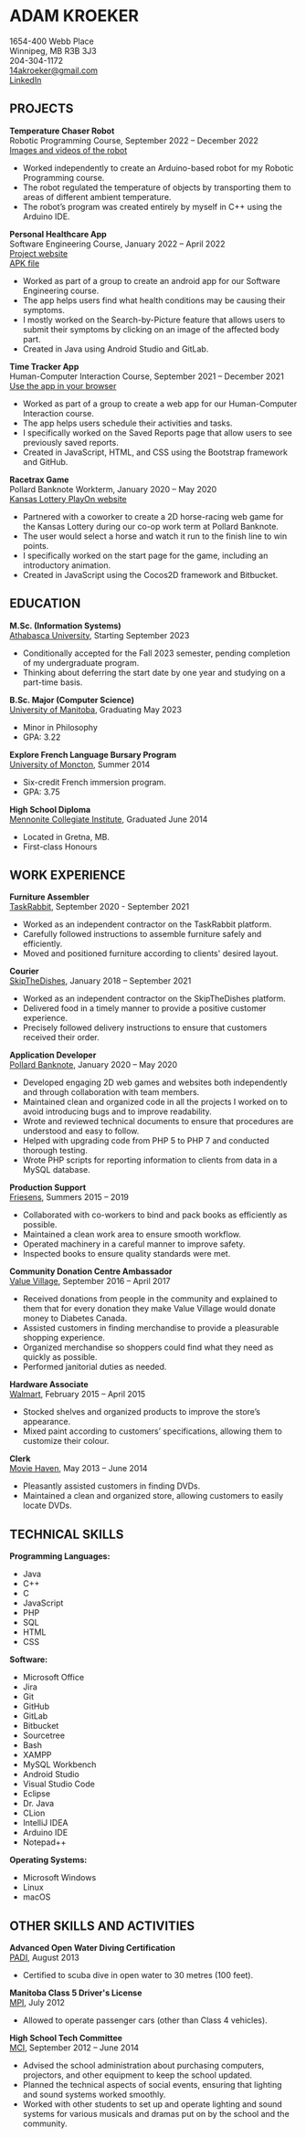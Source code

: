 
# ADAM KROEKER  
1654-400 Webb Place  
Winnipeg, MB R3B 3J3  
204-304-1172  
14akroeker@gmail.com  
[LinkedIn](https://www.linkedin.com/in/adam-kroeker)  

## PROJECTS    
**Temperature Chaser Robot**  
Robotic Programming Course, September 2022 – December 2022  
[Images and videos of the robot](https://drive.google.com/drive/folders/1Enr5P5ziI5ILpJkGsD8HMYNVRkxaqRI3?usp=share_link)  
- Worked independently to create an Arduino-based robot for my Robotic Programming course.  
- The robot regulated the temperature of objects by transporting them to areas of different ambient temperature.  
- The robot’s program was created entirely by myself in C++ using the Arduino IDE.  

**Personal Healthcare App**  
Software Engineering Course, January 2022 – April 2022  
[Project website](/PersonalHealthcareWebsite/)  
[APK file](https://drive.google.com/drive/folders/1j1siGLkH_Gp0NXCIeegCs5K9VZ9d8xMG?usp=sharing)  
- Worked as part of a group to create an android app for our Software Engineering course.  
- The app helps users find what health conditions may be causing their symptoms.  
- I mostly worked on the Search-by-Picture feature that allows users to submit their symptoms by clicking on an image of the affected body part.  
- Created in Java using Android Studio and GitLab.  

**Time Tracker App**  
Human-Computer Interaction Course, September 2021 – December 2021  
[Use the app in your browser](/TimeTrackerApp/)  
- Worked as part of a group to create a web app for our Human-Computer Interaction course.  
- The app helps users schedule their activities and tasks.  
- I specifically worked on the Saved Reports page that allow users to see previously saved reports.  
- Created in JavaScript, HTML, and CSS using the Bootstrap framework and GitHub.   

**Racetrax Game**  
Pollard Banknote Workterm, January 2020 – May 2020  
[Kansas Lottery PlayOn website](https://www.kslottery.com/PlayOn/index.html)  
- Partnered with a coworker to create a 2D horse-racing web game for the Kansas Lottery during our co-op work term at Pollard Banknote.  
- The user would select a horse and watch it run to the finish line to win points.  
- I specifically worked on the start page for the game, including an introductory animation.  
- Created in JavaScript using the Cocos2D framework and Bitbucket.  


## EDUCATION 
**M.Sc. (Information Systems)**  
[Athabasca University](https://www.athabascau.ca/), Starting September 2023  
- Conditionally accepted for the Fall 2023 semester, pending completion of my undergraduate program.  
- Thinking about deferring the start date by one year and studying on a part-time basis.  

**B.Sc. Major (Computer Science)**  
[University of Manitoba](https://umanitoba.ca/), Graduating May 2023  
- Minor in Philosophy  
- GPA: 3.22  

**Explore French Language Bursary Program**  
[University of Moncton](https://www.umoncton.ca/), Summer 2014  
- Six-credit French immersion program.  
- GPA: 3.75  

**High School Diploma**  
[Mennonite Collegiate Institute](https://mciblues.net/), Graduated June 2014  
- Located in Gretna, MB.  
- First-class Honours  

## WORK EXPERIENCE  
**Furniture Assembler**  
[TaskRabbit](https://www.taskrabbit.ca/ca/en/), September 2020 - September 2021  
- Worked as an independent contractor on the TaskRabbit platform.  
- Carefully followed instructions to assemble furniture safely and efficiently.  
- Moved and positioned furniture according to clients' desired layout.  

**Courier**  
[SkipTheDishes](https://www.skipthedishes.com/), January 2018 – September 2021  
- Worked as an independent contractor on the SkipTheDishes platform. 
- Delivered food in a timely manner to provide a positive customer experience.  
- Precisely followed delivery instructions to ensure that customers received their order.  

**Application Developer**  
[Pollard Banknote](https://www.pollardbanknote.com/), January 2020 – May 2020  
- Developed engaging 2D web games and websites both independently and through collaboration with team members.  
- Maintained clean and organized code in all the projects I worked on to avoid introducing bugs and to improve readability.  
- Wrote and reviewed technical documents to ensure that procedures are understood and easy to follow.  
- Helped with upgrading code from PHP 5 to PHP 7 and conducted thorough testing.  
- Wrote PHP scripts for reporting information to clients from data in a MySQL database.  

**Production Support**  
[Friesens](https://www.friesens.com/), Summers 2015 – 2019  
- Collaborated with co-workers to bind and pack books as efficiently as possible.  
- Maintained a clean work area to ensure smooth workflow.  
- Operated machinery in a careful manner to improve safety.  
- Inspected books to ensure quality standards were met.  

**Community Donation Centre Ambassador**  
[Value Village](https://www.valuevillage.ca/), September 2016 – April 2017  
- Received donations from people in the community and explained to them that for every donation they make Value Village would donate money to Diabetes Canada.  
- Assisted customers in finding merchandise to provide a pleasurable shopping experience.  
- Organized merchandise so shoppers could find what they need as quickly as possible.  
- Performed janitorial duties as needed.  

**Hardware Associate**  
[Walmart](https://www.walmart.ca/en), February 2015 – April 2015  
- Stocked shelves and organized products to improve the store’s appearance.  
- Mixed paint according to customers’ specifications, allowing them to customize their colour.  

**Clerk**  
[Movie Haven](https://pizzahaven.ca/), May 2013 – June 2014  
- Pleasantly assisted customers in finding DVDs.  
- Maintained a clean and organized store, allowing customers to easily locate DVDs.

## TECHNICAL SKILLS  
**Programming Languages:**  
- Java
- C++
- C
- JavaScript
- PHP
- SQL
- HTML
- CSS

**Software:**  
- Microsoft Office
- Jira
- Git
- GitHub
- GitLab
- Bitbucket
- Sourcetree
- Bash
- XAMPP
- MySQL Workbench
- Android Studio
- Visual Studio Code
- Eclipse
- Dr. Java
- CLion
- IntelliJ IDEA
- Arduino IDE
- Notepad++

**Operating Systems:**  
- Microsoft Windows
- Linux
- macOS

## OTHER SKILLS AND ACTIVITIES 
**Advanced Open Water Diving Certification**  
[PADI](https://www.padi.com/), August 2013  
- Certified to scuba dive in open water to 30 metres (100 feet).  

**Manitoba Class 5 Driver's License**  
[MPI](https://www.mpi.mb.ca/Pages/Home.aspx), July 2012  
- Allowed to operate passenger cars (other than Class 4 vehicles).

**High School Tech Committee**  
[MCI](https://mciblues.net/), September 2012 – June 2014  
- Advised the school administration about purchasing computers, projectors, and other equipment to keep the school updated.  
- Planned the technical aspects of social events, ensuring that lighting and sound systems worked smoothly.  
- Worked with other students to set up and operate lighting and sound systems for various musicals and dramas put on by the school and the community.  
